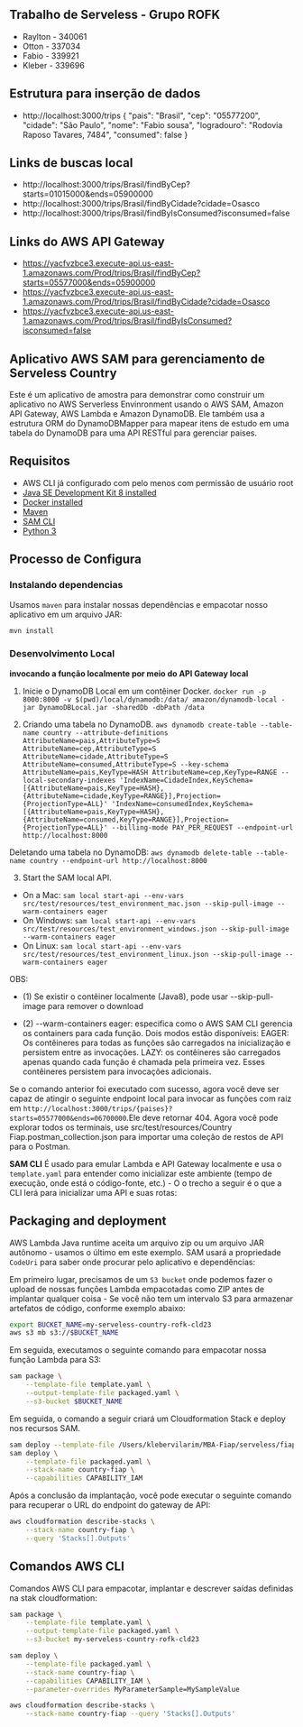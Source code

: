 ## Trabalho de Serveless - Grupo ROFK
  * Raylton - 340061
  * Otton - 337034
  * Fabio - 339921
  * Kleber - 339696 

## Estrutura para inserção de dados
   * http://localhost:3000/trips
    {
        "pais": "Brasil",
        "cep": "05577200",
        "cidade": "São Paulo",
        "nome": "Fabio sousa",
        "logradouro": "Rodovia Raposo Tavares, 7484",
        "consumed": false
    }

## Links de buscas local 
   * http://localhost:3000/trips/Brasil/findByCep?starts=01015000&ends=05900000
   * http://localhost:3000/trips/Brasil/findByCidade?cidade=Osasco
   * http://localhost:3000/trips/Brasil/findByIsConsumed?isconsumed=false

## Links do AWS API Gateway
   * https://yacfvzbce3.execute-api.us-east-1.amazonaws.com/Prod/trips/Brasil/findByCep?starts=05577000&ends=05900000
   * https://yacfvzbce3.execute-api.us-east-1.amazonaws.com/Prod/trips/Brasil/findByCidade?cidade=Osasco
   * https://yacfvzbce3.execute-api.us-east-1.amazonaws.com/Prod/trips/Brasil/findByIsConsumed?isconsumed=false

## Aplicativo AWS SAM para gerenciamento de Serveless Country

Este é um aplicativo de amostra para demonstrar como construir um aplicativo no AWS Serverless Envinronment usando o AWS SAM, Amazon API Gateway, AWS Lambda e Amazon DynamoDB.
Ele também usa a estrutura ORM do DynamoDBMapper para mapear itens de estudo em uma tabela do DynamoDB para uma API RESTful para gerenciar paises.


## Requisitos

* AWS CLI já configurado com pelo menos com permissão de usuário root
* [Java SE Development Kit 8 installed](http://www.oracle.com/technetwork/java/javase/downloads/jdk8-downloads-2133151.html)
* [Docker installed](https://www.docker.com/community-edition)
* [Maven](https://maven.apache.org/install.html)
* [SAM CLI](https://github.com/awslabs/aws-sam-cli)
* [Python 3](https://docs.python.org/3/)

## Processo de Configura

### Instalando dependencias

Usamos `maven` para instalar nossas dependências e empacotar nosso aplicativo em um arquivo JAR:

```bash
mvn install
```

### Desenvolvimento Local

**invocando a função localmente por meio do API Gateway local**

1. Inicie o DynamoDB Local em um contêiner Docker. `docker run -p 8000:8000 -v $(pwd)/local/dynamodb:/data/ amazon/dynamodb-local -jar DynamoDBLocal.jar -sharedDb -dbPath /data`

2. Criando uma tabela no DynamoDB. `aws dynamodb create-table --table-name country --attribute-definitions AttributeName=pais,AttributeType=S AttributeName=cep,AttributeType=S AttributeName=cidade,AttributeType=S AttributeName=consumed,AttributeType=S --key-schema AttributeName=pais,KeyType=HASH AttributeName=cep,KeyType=RANGE --local-secondary-indexes 'IndexName=CidadeIndex,KeySchema=[{AttributeName=pais,KeyType=HASH},{AttributeName=cidade,KeyType=RANGE}],Projection={ProjectionType=ALL}' 'IndexName=consumedIndex,KeySchema=[{AttributeName=pais,KeyType=HASH},{AttributeName=consumed,KeyType=RANGE}],Projection={ProjectionType=ALL}' --billing-mode PAY_PER_REQUEST --endpoint-url http://localhost:8000`

Deletando uma tabela no DynamoDB: `aws dynamodb delete-table --table-name country --endpoint-url http://localhost:8000`

3. Start the SAM local API.
 - On a Mac: `sam local start-api --env-vars src/test/resources/test_environment_mac.json --skip-pull-image --warm-containers eager`
 - On Windows: `sam local start-api --env-vars src/test/resources/test_environment_windows.json --skip-pull-image --warm-containers eager`
 - On Linux: `sam local start-api --env-vars src/test/resources/test_environment_linux.json --skip-pull-image --warm-containers eager`
 
 OBS:  
 
 - (1) Se existir o contêiner localmente (Java8), pode usar --skip-pull-image para remover o download

 - (2) --warm-containers eager: especifica como o AWS SAM CLI gerencia os containers para cada função.
       Dois modos estão disponíveis:
       EAGER: Os contêineres para todas as funções são carregados na inicialização e persistem entre as invocações.
       LAZY: os contêineres são carregados apenas quando cada função é chamada pela primeira vez. Esses contêineres persistem para invocações adicionais.


Se o comando anterior foi executado com sucesso, agora você deve ser capaz de atingir o seguinte endpoint local para invocar as funções com raiz em `http://localhost:3000/trips/{paises}?starts=05577000&ends=06700000`.Ele deve retornar 404. Agora você pode explorar todos os terminais, use src/test/resources/Country Fiap.postman_collection.json para importar uma coleção de restos de API para o Postman.



**SAM CLI** É usado para emular Lambda e API Gateway localmente e usa o `template.yaml` para
entender como inicializar este ambiente (tempo de execução, onde está o código-fonte, etc.) - O
o trecho a seguir é o que a CLI lerá para inicializar uma API e suas rotas:



## Packaging and deployment

AWS Lambda Java runtime aceita um arquivo zip ou um arquivo JAR autônomo - usamos o último em
este exemplo. SAM usará a propriedade `CodeUri` para saber onde procurar pelo aplicativo e
dependências:

Em primeiro lugar, precisamos de um `S3 bucket` onde podemos fazer o upload de nossas funções Lambda empacotadas como ZIP antes de implantar qualquer coisa - Se você não tem um intervalo S3 para armazenar artefatos de código, conforme exemplo abaixo:

```bash
export BUCKET_NAME=my-serveless-country-rofk-cld23
aws s3 mb s3://$BUCKET_NAME
```

Em seguida, executamos o seguinte comando para empacotar nossa função Lambda para S3:

```bash
sam package \
    --template-file template.yaml \
    --output-template-file packaged.yaml \
    --s3-bucket $BUCKET_NAME
```

Em seguida, o comando a seguir criará um Cloudformation Stack e deploy nos recursos SAM.
```bash
sam deploy --template-file /Users/klebervilarim/MBA-Fiap/serveless/fiap-country/packaged.yaml --stack-name country-fiap --capabilities CAPABILITY_IAM
sam deploy \
    --template-file packaged.yaml \
    --stack-name country-fiap \
    --capabilities CAPABILITY_IAM
```

Após a conclusão da implantação, você pode executar o seguinte comando para recuperar o URL do endpoint do gateway de API:

```bash
aws cloudformation describe-stacks \
    --stack-name country-fiap \
    --query 'Stacks[].Outputs'
```

## Comandos AWS CLI

Comandos AWS CLI para empacotar, implantar e descrever saídas definidas na stak cloudformation:

```bash
sam package \
    --template-file template.yaml \
    --output-template-file packaged.yaml \
    --s3-bucket my-serveless-country-rofk-cld23

sam deploy \
    --template-file packaged.yaml \
    --stack-name country-fiap \
    --capabilities CAPABILITY_IAM \
    --parameter-overrides MyParameterSample=MySampleValue

aws cloudformation describe-stacks \
    --stack-name country-fiap --query 'Stacks[].Outputs'
```

